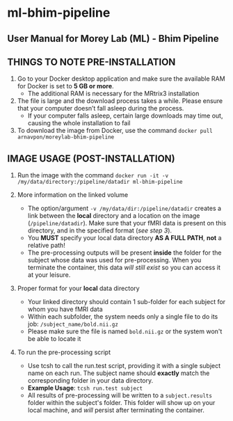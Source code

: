 # ml-bhim-pipeline

## User Manual for Morey Lab (ML) - Bhim Pipeline

## THINGS TO NOTE PRE-INSTALLATION
1. Go to your Docker desktop application and make sure the available RAM for Docker is set to **5 GB or more**.
   - The additional RAM is necessary for the MRtrix3 installation
2. The file is large and the download process takes a while. Please ensure that your computer doesn’t fall asleep during the process.
   - If your computer falls asleep, certain large downloads may time out, causing the whole installation to fail
3. To download the image from Docker, use the command `docker pull arnavpon/moreylab-bhim-pipeline`

## IMAGE USAGE (POST-INSTALLATION)
1. Run the image with the command `docker run -it -v /my/data/directory:/pipeline/datadir ml-bhim-pipeline`

2. More information on the linked volume
   - The option/argument `-v /my/data/dir:/pipeline/datadir` creates a link between the **local** directory and a location on the image (`/pipeline/datadir`). Make sure that your fMRI data is present on this directory, and in the specified format (*see step 3*).
   - You **MUST** specify your local data directory **AS A FULL PATH**, **not** a relative path!
   - The pre-processing outputs will be present **inside** the folder for the subject whose data was used for pre-processing. When you terminate the container, this data *will still exist* so you can access it at your leisure.

3. Proper format for your **local** data directory
   - Your linked directory should contain 1 sub-folder for each subject for whom you have fMRI data
   - Within each subfolder, the system needs only a single file to do its job: `/subject_name/bold.nii.gz`
   - Please make sure the file is named `bold.nii.gz` or the system won't be able to locate it

4. To run the pre-processing script
   - Use tcsh to call the run.test script, providing it with a single subject name on each run. The subject name should **exactly** match the corresponding folder in your data directory.
   - **Example Usage**: `tcsh run.test subject`
   - All results of pre-processing will be written to a `subject.results` folder within the subject's folder. This folder will show up on your local machine, and *will* persist after terminating the container.
